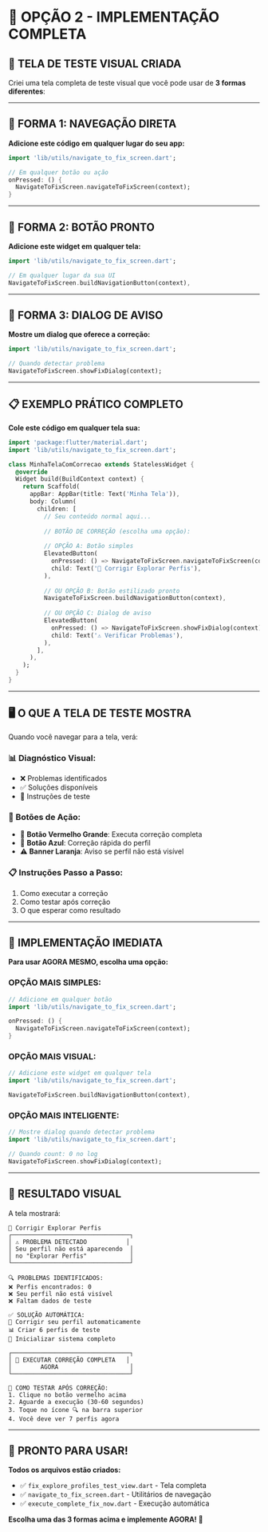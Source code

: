 # 🚀 OPÇÃO 2 - IMPLEMENTAÇÃO COMPLETA

## 📱 **TELA DE TESTE VISUAL CRIADA**

Criei uma tela completa de teste visual que você pode usar de **3 formas diferentes**:

---

## 🎯 **FORMA 1: NAVEGAÇÃO DIRETA**

**Adicione este código em qualquer lugar do seu app:**

```dart
import 'lib/utils/navigate_to_fix_screen.dart';

// Em qualquer botão ou ação
onPressed: () {
  NavigateToFixScreen.navigateToFixScreen(context);
}
```

---

## 🎯 **FORMA 2: BOTÃO PRONTO**

**Adicione este widget em qualquer tela:**

```dart
import 'lib/utils/navigate_to_fix_screen.dart';

// Em qualquer lugar da sua UI
NavigateToFixScreen.buildNavigationButton(context),
```

---

## 🎯 **FORMA 3: DIALOG DE AVISO**

**Mostre um dialog que oferece a correção:**

```dart
import 'lib/utils/navigate_to_fix_screen.dart';

// Quando detectar problema
NavigateToFixScreen.showFixDialog(context);
```

---

## 📋 **EXEMPLO PRÁTICO COMPLETO**

**Cole este código em qualquer tela sua:**

```dart
import 'package:flutter/material.dart';
import 'lib/utils/navigate_to_fix_screen.dart';

class MinhaTelaComCorrecao extends StatelessWidget {
  @override
  Widget build(BuildContext context) {
    return Scaffold(
      appBar: AppBar(title: Text('Minha Tela')),
      body: Column(
        children: [
          // Seu conteúdo normal aqui...
          
          // BOTÃO DE CORREÇÃO (escolha uma opção):
          
          // OPÇÃO A: Botão simples
          ElevatedButton(
            onPressed: () => NavigateToFixScreen.navigateToFixScreen(context),
            child: Text('🔧 Corrigir Explorar Perfis'),
          ),
          
          // OU OPÇÃO B: Botão estilizado pronto
          NavigateToFixScreen.buildNavigationButton(context),
          
          // OU OPÇÃO C: Dialog de aviso
          ElevatedButton(
            onPressed: () => NavigateToFixScreen.showFixDialog(context),
            child: Text('⚠️ Verificar Problemas'),
          ),
        ],
      ),
    );
  }
}
```

---

## 🖥️ **O QUE A TELA DE TESTE MOSTRA**

Quando você navegar para a tela, verá:

### **📊 Diagnóstico Visual:**
- ❌ Problemas identificados
- ✅ Soluções disponíveis
- 📱 Instruções de teste

### **🔧 Botões de Ação:**
- 🚀 **Botão Vermelho Grande**: Executa correção completa
- 🔧 **Botão Azul**: Correção rápida do perfil
- ⚠️ **Banner Laranja**: Aviso se perfil não está visível

### **📋 Instruções Passo a Passo:**
1. Como executar a correção
2. Como testar após correção
3. O que esperar como resultado

---

## 🚀 **IMPLEMENTAÇÃO IMEDIATA**

**Para usar AGORA MESMO, escolha uma opção:**

### **OPÇÃO MAIS SIMPLES:**
```dart
// Adicione em qualquer botão
import 'lib/utils/navigate_to_fix_screen.dart';

onPressed: () {
  NavigateToFixScreen.navigateToFixScreen(context);
}
```

### **OPÇÃO MAIS VISUAL:**
```dart
// Adicione este widget em qualquer tela
import 'lib/utils/navigate_to_fix_screen.dart';

NavigateToFixScreen.buildNavigationButton(context),
```

### **OPÇÃO MAIS INTELIGENTE:**
```dart
// Mostre dialog quando detectar problema
import 'lib/utils/navigate_to_fix_screen.dart';

// Quando count: 0 no log
NavigateToFixScreen.showFixDialog(context);
```

---

## 📱 **RESULTADO VISUAL**

A tela mostrará:

```
🔧 Corrigir Explorar Perfis
┌─────────────────────────────────┐
│ ⚠️ PROBLEMA DETECTADO           │
│ Seu perfil não está aparecendo  │
│ no "Explorar Perfis"            │
└─────────────────────────────────┘

🔍 PROBLEMAS IDENTIFICADOS:
❌ Perfis encontrados: 0
❌ Seu perfil não está visível
❌ Faltam dados de teste

✅ SOLUÇÃO AUTOMÁTICA:
🔧 Corrigir seu perfil automaticamente
📊 Criar 6 perfis de teste
🚀 Inicializar sistema completo

┌─────────────────────────────────┐
│ 🚀 EXECUTAR CORREÇÃO COMPLETA   │
│        AGORA                    │
└─────────────────────────────────┘

📱 COMO TESTAR APÓS CORREÇÃO:
1. Clique no botão vermelho acima
2. Aguarde a execução (30-60 segundos)
3. Toque no ícone 🔍 na barra superior
4. Você deve ver 7 perfis agora
```

---

## 🎉 **PRONTO PARA USAR!**

**Todos os arquivos estão criados:**
- ✅ `fix_explore_profiles_test_view.dart` - Tela completa
- ✅ `navigate_to_fix_screen.dart` - Utilitários de navegação
- ✅ `execute_complete_fix_now.dart` - Execução automática

**Escolha uma das 3 formas acima e implemente AGORA! 🚀**